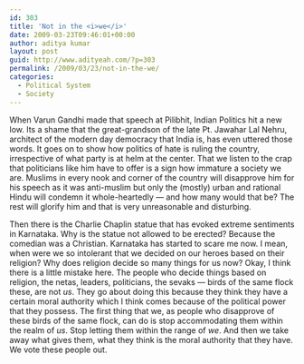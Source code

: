 ```yaml
---
id: 303
title: 'Not in the <i>we</i>'
date: 2009-03-23T09:46:01+00:00
author: aditya kumar
layout: post
guid: http://www.adityeah.com/?p=303
permalink: /2009/03/23/not-in-the-we/
categories:
  - Political System
  - Society
---
```

When Varun Gandhi made that speech at Pilibhit, Indian Politics hit a new low. Its a shame that the great-grandson of the late Pt. Jawahar Lal Nehru, architect of the modern day democracy that India is, has even uttered those words. It goes on to show how politics of hate is ruling the country, irrespective of what party is at helm at the center. That we listen to the crap that politicians like him have to offer is a sign how immature a society we are. Muslims in every nook and corner of the country will disapprove him for his speech as it was anti-muslim but only the (mostly) urban and rational Hindu will condemn it whole-heartedly &#8212; and how many would that be? The rest will glorify him and that is very unreasonable and disturbing.

Then there is the Charlie Chaplin statue that has evoked extreme sentiments in Karnataka. Why is the statue not allowed to be erected? Because the comedian was a Christian. Karnataka has started to scare me now. I mean, when were we so intolerant that we decided on our heroes based on their religion? Why does religion decide so many things for us now? Okay, I think there is a little mistake here. The people who decide things based on religion, the netas, leaders, politicians, the sevaks &#8212; birds of the same flock these, are not _us_. They go about doing this because they think they have a certain moral authority which I think comes because of the political power that they possess. The first thing that we, as people who disapprove of these birds of the same flock, can do is stop accommodating them within the realm of _us_. Stop letting them within the range of _we_. And then we take away what gives them, what they think is the moral authority that they have. We vote these people out.